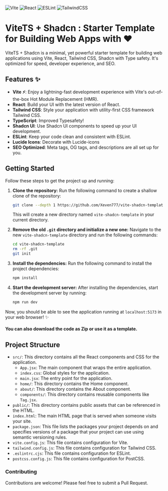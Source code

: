 ![Vite](https://img.shields.io/badge/-Vite-646CFF?logo=vite&logoColor=white&style=for-the-badge)
![React](https://img.shields.io/badge/-React-61DAFB?logo=react&logoColor=white&style=for-the-badge)
![ESLint](https://img.shields.io/badge/ESLint-4B3263?style=for-the-badge&logo=eslint&logoColor=white)
![TailwindCSS](https://img.shields.io/badge/tailwindcss-%2338B2AC.svg?style=for-the-badge&logo=tailwind-css&logoColor=white)

# ViteTS + Shadcn : Starter Template for Building Web Apps with ❤️

ViteTS + Shadcn is a minimal, yet powerful starter template for building web applications using Vite, React, Tailwind CSS, Shadcn with Type safety. It's optimized for speed, developer experience, and SEO.

## Features ✨

- **Vite ⚡**: Enjoy a lightning-fast development experience with Vite's out-of-the-box Hot Module Replacement (HMR).
- **React**: Build your UI with the latest version of React.
- **Tailwind CSS**: Style your application with utility-first CSS framework Tailwind CSS.
- **TypeScript**: Improved Typesafety!
- **Shadcn UI**: Use Shadcn UI components to speed up your UI development.
- **ESLint**: Keep your code clean and consistent with ESLint.
- **Lucide Icons**: Decorate with Lucide-icons
- **SEO Optimized**: Meta tags, OG tags, and descriptions are all set up for you.

## Getting Started

Follow these steps to get the project up and running:

1. **Clone the repository:**
   Run the following command to create a shallow clone of the repository:

   ```sh
   git clone --depth 1 https://github.com/Xeven777/vite-shadcn-template
   ```

   This will create a new directory named `vite-shadcn-template` in your current directory.

2. **Remove the old `.git` directory and initialize a new one:**
   Navigate to the new `vite-shadcn-template` directory and run the following commands:

   ```sh
   cd vite-shadcn-template
   rm -rf .git
   git init
   ```

3. **Install the dependencies:**
   Run the following command to install the project dependencies:

   ```sh
   npm install
   ```

4. **Start the development server:**
   After installing the dependencies, start the development server by running:
   ```sh
   npm run dev
   ```

Now, you should be able to see the application running at `localhost:5173` in your web browser! ✨

#### You can also download the code as Zip or use it as a template.

## Project Structure

- `src/`: This directory contains all the React components and CSS for the application.
  - `App.jsx`: The main component that wraps the entire application.
  - `index.css`: Global styles for the application.
  - `main.jsx`: The entry point for the application.
  - `home/`: This directory contains the Home component.
  - `about/`: This directory contains the About component.
  - `components/`: This directory contains reusable components like `Tag.jsx`.
- `public/`: This directory contains public assets that can be referenced in the HTML.
- `index.html`: The main HTML page that is served when someone visits your site.
- `package.json`: This file lists the packages your project depends on and specifies versions of a package that your project can use using semantic versioning rules.
- `vite.config.js`: This file contains configuration for Vite.
- `tailwind.config.js`: This file contains configuration for Tailwind CSS.
- `.eslintrc.cjs`: This file contains configuration for ESLint.
- `postcss.config.js`: This file contains configuration for PostCSS.

### Contributing

Contributions are welcome! Please feel free to submit a Pull Request.
